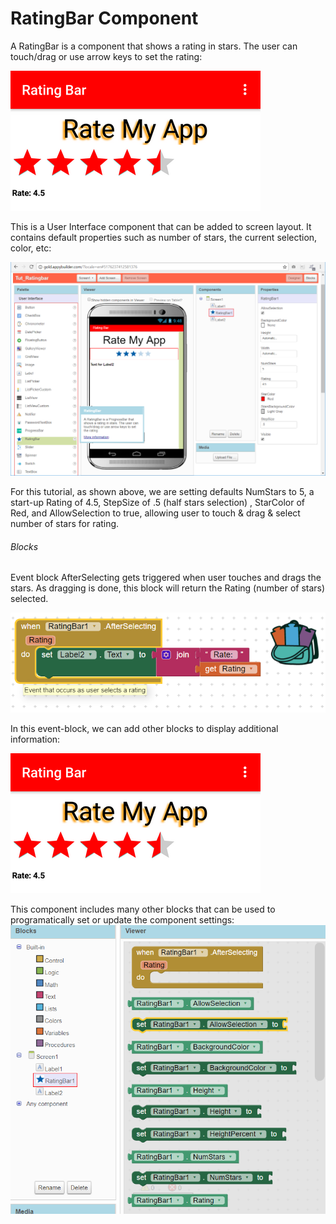 # RatingBar Component

A RatingBar is a component that shows a rating in stars. The user can touch/drag or use arrow keys to set the rating:



![](/assets/tutRatingbar1.png)



This is a User Interface component that can be added to screen layout. It contains default properties such as number of stars, the current selection, color, etc:

![](/assets/tutRatingBar2.png)

For this tutorial, as shown above, we are setting defaults NumStars to 5, a start-up Rating of 4.5, StepSize of .5 \(half stars selection\) , StarColor of Red, and  AllowSelection to true, allowing user to touch & drag & select number of stars for rating.

###### Blocks

Event block AfterSelecting gets triggered when user touches and drags the stars. As dragging is done, this block will return the Rating \(number of stars\) selected.

![](/assets/tutRatingBar3.png)

In this event-block, we can add other blocks to display additional information:

![](/assets/tutRatingbar1.png)

This component includes many other blocks that can be used to programatically set or update the component settings:![](/assets/tutRatingBar4.png)

